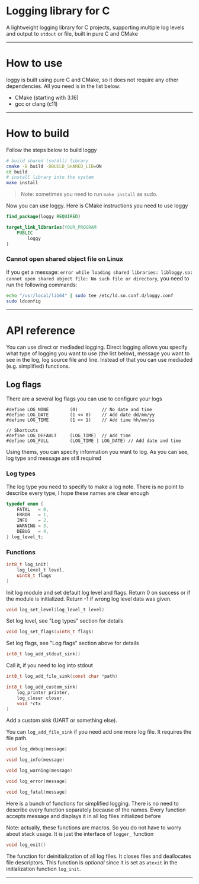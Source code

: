 # Logging library for C

A lightweight logging library for C projects, supporting multiple log levels and output to `stdout` or file, built in pure C and CMake

---
# How to use
loggy is built using pure C and CMake, so it does not require any other dependencies. All you need is in the list below:
- CMake (starting with 3.16)
- gcc or clang (c11)
---

# How to build
Follow the steps below to build loggy

```bash
# build shared (so/dll) library
cmake -B build -DBUILD_SHARED_LIB=ON
cd build
# install library into the system
make install
```

> Note: sometimes you need to run `make install` as sudo.

Now you can use loggy. Here is CMake instructions you need to use loggy

```cmake
find_package(loggy REQUIRED)

target_link_libraries(YOUR_PROGRAM
    PUBLIC
        loggy
)
```

### Cannot open shared object file on Linux
If you get a message: `error while loading shared libraries: libloggy.so: cannot open shared object file: No such file or directory`, you need to run the following commands:
```bash
echo "/usr/local/lib64" | sudo tee /etc/ld.so.conf.d/loggy.conf
sudo ldconfig
```

---

# API reference
You can use direct or mediaded logging. Direct logging allows you specify what type of logging you want to use (the list below), message you want to see in the log, log source file and line. Instead of that you can use mediaded (e.g. simplified) functions.

## Log flags
There are a several log flags you can use to configure your logs
```
#define LOG_NONE        (0)         // No date and time
#define LOG_DATE        (1 << 0)    // Add date dd/mm/yy
#define LOG_TIME        (1 << 1)    // Add time hh/mm/ss

// Shortcuts
#define LOG_DEFAULT     (LOG_TIME)  // Add time
#define LOG_FULL        (LOG_TIME | LOG_DATE) // Add date and time
```

Using thems, you can specify information you want to log. As you can see, log type and message are still required


### Log types
The log type you need to specify to make a log note. There is no point to describe every type, I hope these names are clear enough
```c
typedef enum {
    FATAL   = 0,
    ERROR   = 1,
    INFO    = 2,
    WARNING = 3,
    DEBUG   = 4,
} log_level_t;
```

### Functions
```c
int8_t log_init(
    log_level_t level, 
    uint8_t flags
)
```
Init log module and set default log level and flags. Return 0 on success or if the module is initialized. Return -1 if wrong log level data was given.

```c
void log_set_level(log_level_t level)
```
Set log level, see "Log types" section for details

```c
void log_set_flags(uint8_t flags)
```
Set log flags, see "Log flags" section above for details

```c
int8_t log_add_stdout_sink()
```
Call it, if you need to log into stdout

```c
int8_t log_add_file_sink(const char *path)
```

```c
int8_t log_add_custom_sink(
    log_printer printer,
    log_closer closer,
    void *ctx
)
```
Add a custom sink (UART or something else).

You can `log_add_file_sink` if you need add one more log file. It requires the file path.

```c
void log_debug(message)

void log_info(message)

void log_warning(message)

void log_error(message)

void log_fatal(message)
```

Here is a bunch of functions for simplified logging. There is no need to describe every function separately because of the names. Every function accepts message and displays it in all log files initialized before

Note: actually, these functions are macros. So you do not have to worry about stack usage. It is just the interface of `logger_` function

```c
void log_exit()
```

The function for deinitialization of all log files. It closes files and deallocates file descriptors. This function is *optional* since it is set as `atexit` in the initialization function `log_init`.

---
